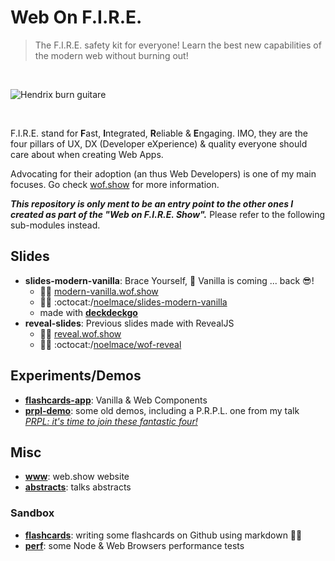 # Web On F.I.R.E.

> The F.I.R.E. safety kit for everyone! Learn the best new capabilities of the modern web without burning out!

<br>

![Hendrix burn guitare](https://media.giphy.com/media/SpZEbPjQTTKZa/giphy.gif)

<br>

F.I.R.E. stand for **F**ast, **I**ntegrated, **R**eliable & **E**ngaging.
IMO, they are the four pillars of UX, DX (Developer eXperience) & quality everyone should care about when creating Web Apps.

Advocating for their adoption (an thus Web Developers) is one of my main focuses.
Go check [wof.show](https://wof.show) for more information.

**_This repository is only ment to be an entry point to the other ones I created as part of the "Web on F.I.R.E. Show"._**
Please refer to the following sub-modules instead.

## Slides

- **slides-modern-vanilla**: Brace Yourself, :icecream: Vanilla is coming ... back :sunglasses:!
  - :man_teacher: [modern-vanilla.wof.show](https://modern-vanilla.wof.show)
  - :man_technologist: :octocat:/[noelmace/slides-modern-vanilla](https://github.com/noelmace/slides-modern-vanilla)
  - made with [**deckdeckgo**](http://deckdeckgo.com/)
- **reveal-slides**: Previous slides made with RevealJS
  - :man_teacher: [reveal.wof.show](https://reveal.wof.show)
  - :man_technologist: :octocat:/[noelmace/wof-reveal](https://github.com/noelmace/wof-reveal)

## Experiments/Demos

- [**flashcards-app**](https://github.com/noelmace/devcards): Vanilla & Web Components
- [**prpl-demo**](https://github.com/noelmace/prpl-demo): some old demos, including a P.R.P.L. one from my talk [_PRPL: it's time to join these fantastic four!_](https://reveal.wof.show/BoW-PRPL-2019.html#/)

## Misc

- [**www**](https://github.com/noelmace/wofshow-console): web.show website
- [**abstracts**](https://github.com/noelmace/abstracts): talks abstracts


### Sandbox

- [**flashcards**](./flashcards): writing some flashcards on Github using markdown :man_shrugging:
- [**perf**](./perf): some Node & Web Browsers performance tests
